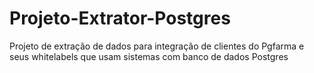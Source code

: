 # Projeto-Extrator-Postgres
 Projeto de extração de dados para integração de clientes do Pgfarma e seus whitelabels que usam sistemas com banco de dados Postgres
